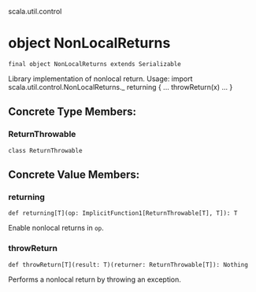 scala.util.control
# object NonLocalReturns

<pre><code class="language-scala" >final object NonLocalReturns extends Serializable</pre></code>
Library implementation of nonlocal return.
Usage:
   import scala.util.control.NonLocalReturns._
   returning { ... throwReturn(x) ... }

## Concrete Type Members:
### ReturnThrowable
<pre><code class="language-scala" >class ReturnThrowable</pre></code>
## Concrete Value Members:
### returning
<pre><code class="language-scala" >def returning[T](op: ImplicitFunction1[ReturnThrowable[T], T]): T</pre></code>
Enable nonlocal returns in `op`.

### throwReturn
<pre><code class="language-scala" >def throwReturn[T](result: T)(returner: ReturnThrowable[T]): Nothing</pre></code>
Performs a nonlocal return by throwing an exception.

